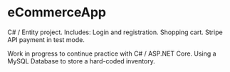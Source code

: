 # eCommerceApp
C# / Entity project. Includes: Login and registration. Shopping cart. Stripe API payment in test mode.


Work in progress to continue practice with C# / ASP.NET Core. Using a MySQL Database to store a hard-coded inventory.
